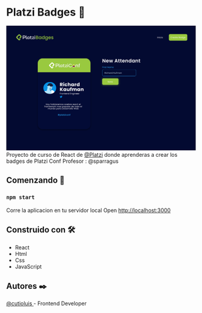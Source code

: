 # Platzi Badges 💚
[![img](https://raw.githubusercontent.com/cutioluis/platzi-badges/master/src/assets/static/banner.png "img")](https://raw.githubusercontent.com/cutioluis/platzi-badges/master/src/assets/static/banner.png "img")
Proyecto de curso de React de [@Platzi](http://platzi.com "@Platzi") donde aprenderas a crear los badges de Platzi Conf
Profesor : @sparragus
## Comenzando 🚀
### `npm start`

Corre la aplicacion en tu servidor local
Open [http://localhost:3000](http://localhost:3000)

## Construido con  🛠️
- React
- Html
- Css
- JavaScript

## Autores ✒️
[@cutioluis ](https://github.com/cutioluis "@cutioluis ") - Frontend Developer
